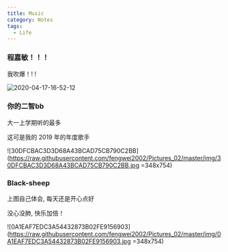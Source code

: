 ```yaml
---
title: Music
category: Notes
tags:
  - Life
---
```


### 程嘉敏！！！

我吹爆！! !

![2020-04-17-16-52-12](https://raw.githubusercontent.com/fengwei2002/Pictures_02/master/img/2020-04-17-16-52-12.jpg)

### 你的二智bb

大一上学期听的最多

这可是我的 2019 年的年度歌手

![30DFCBAC3D3D68A43BCAD75CB790C2BB](https://raw.githubusercontent.com/fengwei2002/Pictures_02/master/img/30DFCBAC3D3D68A43BCAD75CB790C2BB.jpg =348x754)

### Black-sheep

上图自己体会, 每天还是开心点好

没心没肺, 快乐加倍！

![0A1EAF7EDC3A54432873B02FE9156903](https://raw.githubusercontent.com/fengwei2002/Pictures_02/master/img/0A1EAF7EDC3A54432873B02FE9156903.jpg =348x754)
